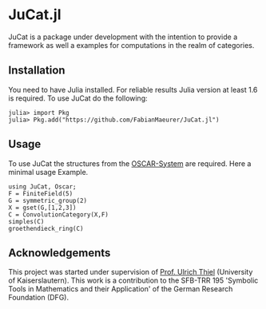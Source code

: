 # JuCat.jl

JuCat is a package under development with the intention to provide a framework as well a examples for computations in the realm of categories.

## Installation

You need to have Julia installed. For reliable results Julia version at least 1.6 is required. To use JuCat
do the following:

```julia-repl
julia> import Pkg
julia> Pkg.add("https://github.com/FabianMaeurer/JuCat.jl")
```

## Usage

To use JuCat the structures from the [OSCAR-System](https://github.com/oscar-system/Oscar.jl) are required. Here a minimal usage Example.

```@repl
using JuCat, Oscar;
F = FiniteField(5)
G = symmetric_group(2)
X = gset(G,[1,2,3])
C = ConvolutionCategory(X,F)
simples(C)
groethendieck_ring(C)
```

## Acknowledgements

This project was started under supervision of [Prof. Ulrich Thiel](https://ulthiel.com/math/)  (University of Kaiserslautern). This work is a
contribution to the SFB-TRR 195 'Symbolic Tools in Mathematics and their
Application' of the German Research Foundation (DFG).
